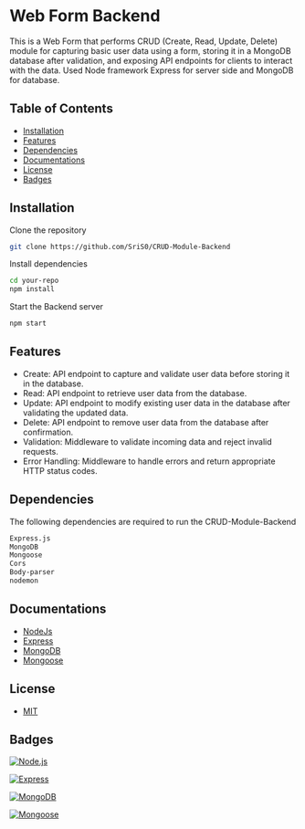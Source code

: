 
# Web Form Backend

This is a Web Form that performs CRUD (Create, Read, Update, Delete) module for capturing basic user data using a form, storing it in a MongoDB database after validation, and exposing API endpoints for clients to interact with the data. Used Node framework Express for server side and MongoDB for database.

## Table of Contents

- [Installation](#installation)
- [Features](#features)
- [Dependencies](#dependencies)
- [Documentations](#documentations)
- [License](#license)
- [Badges](#badges)

## Installation

Clone the repository
```bash
git clone https://github.com/SriS0/CRUD-Module-Backend
```
Install dependencies
```bash
cd your-repo
npm install
```
Start the Backend server
```bash
npm start
```

## Features

- Create: API endpoint to capture and validate user data before storing it in the database.
- Read: API endpoint to retrieve user data from the database.
- Update: API endpoint to modify existing user data in the database after validating the updated data.
- Delete: API endpoint to remove user data from the database after confirmation.
- Validation: Middleware to validate incoming data and reject invalid requests.
- Error Handling: Middleware to handle errors and return appropriate HTTP status codes.

## Dependencies

The following dependencies are required to run the 
CRUD-Module-Backend

```bash
Express.js
MongoDB 
Mongoose
Cors
Body-parser 
nodemon
```
## Documentations

- [NodeJs](https://nodejs.org/)
- [Express](https://expressjs.com/)
- [MongoDB](https://www.mongodb.com/)
- [Mongoose](https://mongoosejs.com/)
## License

- [MIT](https://choosealicense.com/licenses/mit/)
## Badges

[![Node.js](https://img.shields.io/badge/Node.js-v16.9.1-green.svg)](https://nodejs.org/)

[![Express](https://img.shields.io/badge/Express-v4.17.1-blue.svg)](https://expressjs.com/)

[![MongoDB](https://img.shields.io/badge/MongoDB-v5.1.1-green.svg)](https://www.mongodb.com/)

[![Mongoose](https://img.shields.io/badge/Mongoose-v6.0.9-blue.svg)](https://mongoosejs.com/)
